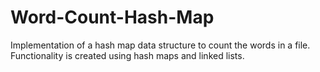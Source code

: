 # Word-Count-Hash-Map
Implementation of a hash map data structure to count the words in a file.  Functionality is created using hash maps and linked lists.
